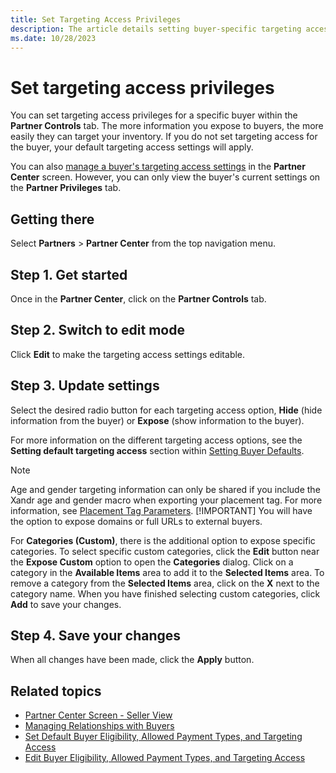 ```yaml
---
title: Set Targeting Access Privileges
description: The article details setting buyer-specific targeting access, highlighting the correlation between information exposure and efficient inventory targeting.
ms.date: 10/28/2023
---
```


# Set targeting access privileges

You can set targeting access privileges for a specific buyer within the **Partner Controls** tab. The more information you expose to buyers, the more easily they can target your inventory. If you do not set targeting access for the buyer, your default targeting access settings will apply.

You can also [manage a buyer's targeting access settings](edit-buyer-eligibility-allowed-payment-types-and-targeting-access.md) in the **Partner Center** screen. However, you can only view the buyer's current settings on the **Partner Privileges** tab.

## Getting there

Select **Partners** > **Partner Center** from the top navigation menu.

## Step 1. Get started

Once in the **Partner Center**, click on the **Partner Controls** tab.

## Step 2. Switch to edit mode

Click **Edit** to make the targeting access settings editable.

## Step 3. Update settings

Select the desired radio button for each targeting access option, **Hide** (hide information from the buyer) or **Expose** (show information to the buyer).

For more information on the different targeting access options, see the **Setting default targeting access** section within [Setting Buyer Defaults](partner-center-screen-seller-view.md).

> [!NOTE]
> Age and gender targeting information can only be shared if you include the Xandr age and gender macro when exporting your placement tag. For more information, see [Placement Tag Parameters](placement-tag-parameters.md).
> [!IMPORTANT]
> You will have the option to expose domains or full URLs to external buyers.

For **Categories (Custom)**, there is the additional option to expose specific categories. To select specific custom categories, click the **Edit** button near the **Expose Custom** option to open the **Categories** dialog. Click on a category in the **Available Items** area to add it to the **Selected Items** area. To remove a category from the **Selected Items** area, click on the **X** next to the category name. When you have finished selecting custom categories, click **Add** to save your changes.

## Step 4. Save your changes

When all changes have been made, click the **Apply** button.

## Related topics

- [Partner Center Screen - Seller View](partner-center-screen-seller-view.md)
- [Managing Relationships with Buyers](managing-relationships-with-buyers.md)
- [Set Default Buyer Eligibility, Allowed Payment Types, and Targeting Access](set-default-buyer-eligibility-allowed-payment-types-and-targeting-access.md)
- [Edit Buyer Eligibility, Allowed Payment Types, and Targeting Access](edit-buyer-eligibility-allowed-payment-types-and-targeting-access.md)
